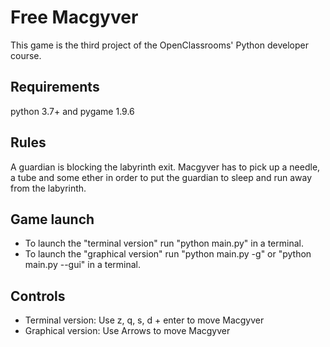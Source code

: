 # Free Macgyver
This game is the third project of the OpenClassrooms' Python developer course.

## Requirements
python 3.7+ and pygame 1.9.6

## Rules
A guardian is blocking the labyrinth exit.
Macgyver has to pick up a needle, a tube and some ether in order to put the guardian to sleep and run away from the labyrinth.

## Game launch
* To launch the "terminal version" run "python main.py" in a terminal.
* To launch the "graphical version" run "python main.py -g" or "python main.py --gui" in a terminal.

## Controls
* Terminal version: Use z, q, s, d + enter to move Macgyver
* Graphical version: Use Arrows to move Macgyver
